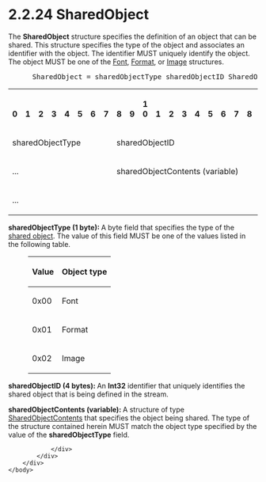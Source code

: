 <html dir="LTR" xmlns:mshelp="http://msdn.microsoft.com/mshelp" xmlns:ddue="http://ddue.schemas.microsoft.com/authoring/2003/5" xmlns:xlink="http://www.w3.org/1999/xlink" xmlns:tool="http://www.microsoft.com/tooltip">
    <head>
        <meta http-equiv="Content-Type" content="text/html; CHARSET=utf-8"></meta>
        <meta name="save" content="history"></meta>
        <title>2.2.24 SharedObject</title>
        <xml>
            <mshelp:toctitle title="2.2.24 SharedObject"></mshelp:toctitle>
            <mshelp:rltitle title="[MS-RGDI]: SharedObject"></mshelp:rltitle>
            <mshelp:keyword index="A" term="781c2b12-8756-4734-93f4-f966b1fd9f69"></mshelp:keyword>
            <mshelp:attr name="DCSext.ContentType" value="open specification"></mshelp:attr>
            <mshelp:attr name="AssetID" value="781c2b12-8756-4734-93f4-f966b1fd9f69"></mshelp:attr>
            <mshelp:attr name="TopicType" value="kbRef"></mshelp:attr>
            <mshelp:attr name="DCSext.Title" value="[MS-RGDI]: SharedObject" />
        </xml>
    </head>
    <body>
        <div id="header">
            <h1 class="heading">2.2.24 SharedObject</h1>
        </div>
        <div id="mainSection">
            <div id="mainBody">
                <div id="allHistory" class="saveHistory"></div>
                <div id="sectionSection0" class="section" name="collapseableSection">
                    

<p>The <b>SharedObject</b> structure specifies the definition
of an object that can be shared. This structure specifies the type of the
object and associates an identifier with the object. The identifier MUST
uniquely identify the object. The object MUST be one of the <a href="ebbd0c06-4c68-4335-897e-577737d21387.htm">Font</a>, <a href="e00f31f3-41c5-47e7-a902-d2e533892727.htm">Format</a>, or <a href="b56dd4fa-9cc1-4355-9d13-cbd52f9f3b83.htm">Image</a> structures.</p>

<dl>
<dd>
<div><pre> SharedObject = sharedObjectType sharedObjectID SharedObjectContents
</pre></div>
</dd></dl>

<table>
 <tr>
  <th><p><br>0</p></th>
  <th><p><br>1</p></th>
  <th><p><br>2</p></th>
  <th><p><br>3</p></th>
  <th><p><br>4</p></th>
  <th><p><br>5</p></th>
  <th><p><br>6</p></th>
  <th><p><br>7</p></th>
  <th><p><br>8</p></th>
  <th><p><br>9</p></th>
  <th><p>1<br>0</p></th>
  <th><p><br>1</p></th>
  <th><p><br>2</p></th>
  <th><p><br>3</p></th>
  <th><p><br>4</p></th>
  <th><p><br>5</p></th>
  <th><p><br>6</p></th>
  <th><p><br>7</p></th>
  <th><p><br>8</p></th>
  <th><p><br>9</p></th>
  <th><p>2<br>0</p></th>
  <th><p><br>1</p></th>
  <th><p><br>2</p></th>
  <th><p><br>3</p></th>
  <th><p><br>4</p></th>
  <th><p><br>5</p></th>
  <th><p><br>6</p></th>
  <th><p><br>7</p></th>
  <th><p><br>8</p></th>
  <th><p><br>9</p></th>
  <th><p>3<br>0</p></th>
  <th><p><br>1</p></th>
 </tr>
 <tr>
  <td colspan="8">
  <p>sharedObjectType</p>
  </td>
  <td colspan="24">
  <p>sharedObjectID</p>
  </td>
 </tr>
 <tr>
  <td colspan="8">
  <p>...</p>
  </td>
  <td colspan="24">
  <p>sharedObjectContents
  (variable)</p>
  </td>
 </tr>
 <tr>
  <td colspan="32">
  <p>...</p>
  </td>
 </tr>
</table>

<p><b>sharedObjectType (1 byte): </b>A byte field that
specifies the type of the <a href="557e6223-9107-4be3-9f7c-b83beb5d16fc.htm#gt_dd28a39f-3fcb-41fc-810a-f64a77573327">shared
object</a>. The value of this field MUST be one of the values listed in the
following table.</p>

<dl>
<dd>
<table>
 <thead>
  <tr>
   <th>
   <p>Value</p>
   </th>
   <th>
   <p>Object type</p>
   </th>
  </tr>
 </thead>
 <tr>
  <td>
  <p>0x00</p>
  </td>
  <td>
  <p>Font</p>
  </td>
 </tr>
 <tr>
  <td>
  <p>0x01</p>
  </td>
  <td>
  <p>Format</p>
  </td>
 </tr>
 <tr>
  <td>
  <p>0x02</p>
  </td>
  <td>
  <p>Image</p>
  </td>
 </tr>
</table>
</dd></dl>

<p><b>sharedObjectID (4 bytes): </b>An <b>Int32</b>
identifier that uniquely identifies the shared object that is being defined in
the stream.</p>

<p><b>sharedObjectContents (variable): </b>A structure
of type <a href="aa86e07c-a153-4aea-a411-c69b4179b1ce.htm">SharedObjectContents</a>
that specifies the object being shared. The type of the structure contained
herein MUST match the object type specified by the value of the <b>sharedObjectType</b>
field.</p>


                </div>
            </div>
        </div>
    </body>
</html>